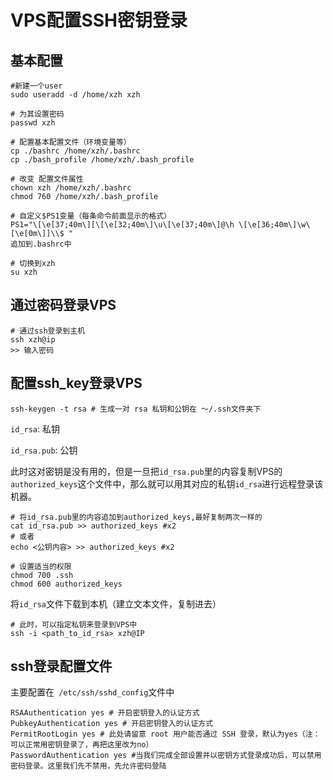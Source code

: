 # VPS配置SSH密钥登录

## 基本配置

```
#新建一个user
sudo useradd -d /home/xzh xzh

# 为其设置密码
passwd xzh

# 配置基本配置文件（环境变量等）
cp ./bashrc /home/xzh/.bashrc
cp ./bash_profile /home/xzh/.bash_profile

# 改变 配置文件属性
chown xzh /home/xzh/.bashrc
chmod 760 /home/xzh/.bash_profile

# 自定义$PS1变量（每条命令前面显示的格式）
PS1="\[\e[37;40m\][\[\e[32;40m\]\u\[\e[37;40m\]@\h \[\e[36;40m\]\w\[\e[0m\]]\\$ "
追加到.bashrc中

# 切换到xzh
su xzh

```

## 通过密码登录VPS

```
# 通过ssh登录到主机
ssh xzh@ip 
>> 输入密码
```



## 配置ssh_key登录VPS

```
ssh-keygen -t rsa # 生成一对 rsa 私钥和公钥在 ～/.ssh文件夹下
```

`id_rsa`: 私钥

`id_rsa.pub`: 公钥

此时这对密钥是没有用的，但是一旦把`id_rsa.pub`里的内容复制VPS的`authorized_keys`这个文件中，那么就可以用其对应的私钥`id_rsa`进行远程登录该机器。

```
# 将id_rsa.pub里的内容追加到authorized_keys,最好复制两次一样的
cat id_rsa.pub >> authorized_keys #x2
# 或者
echo <公钥内容> >> authorized_keys #x2

# 设置适当的权限
chmod 700 .ssh 
chmod 600 authorized_keys
```

将`id_rsa`文件下载到本机（建立文本文件，复制进去）

```
# 此时，可以指定私钥来登录到VPS中
ssh -i <path_to_id_rsa> xzh@IP 
```

## ssh登录配置文件

主要配置在` /etc/ssh/sshd_config`文件中

```
RSAAuthentication yes # 开启密钥登入的认证方式
PubkeyAuthentication yes # 开启密钥登入的认证方式
PermitRootLogin yes # 此处请留意 root 用户能否通过 SSH 登录，默认为yes（注：可以正常用密钥登录了，再把这里改为no）
PasswordAuthentication yes #当我们完成全部设置并以密钥方式登录成功后，可以禁用密码登录。这里我们先不禁用，先允许密码登陆
```





